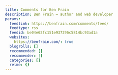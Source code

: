 ```yaml
---
title: Comments for Ben Frain
description: Ben Frain – author and web developer
params:
  feedlink: https://benfrain.com/comments/feed/
  feedtype: rss
  feedid: be04e62fc151e937296c5814bc93ad1a
  websites:
    https://benfrain.com/: true
  blogrolls: []
  recommended: []
  recommender: []
  categories: []
  relme: {}
---
```

